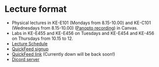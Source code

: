 # Lecture format
- Physical lectures in KE-E101 (Mondays from 8.15-10.00) and KE-C101 (Wednesdays from 8.15-10.00) ([Panopto recording](https://stavanger.instructure.com/courses/10731/external_tools/440)) in Canvas.
- Labs in KE-E455 and KE-E456 on Tuesdays and KE-E454 and KE-456 on Thursdays from 10.15 to 12.
- [Lecture Schedule](./lecture-schedule.md)
- [QuickFeed signup](./signup.md)
- [QuickFeed link](https://uis.itest.run) (Currently down will be back soon!)
- [Dicord server](https://github.com/dat240-2022/info/blob/main/signup.md#discord-dat240-server-registration)
